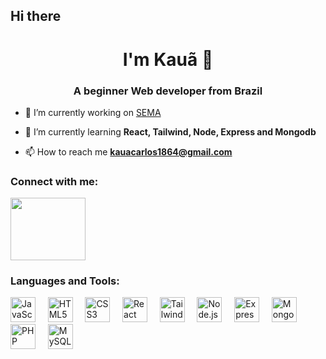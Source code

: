 ## Hi there 

<h1 align="center">I'm Kauã 👋</h1>
<h3 align="center">A beginner Web developer from Brazil</h3>

- 🔭 I’m currently working on [SEMA](https://github.com/Magnusxy333/Projeto-SEMA)

- 🌱 I’m currently learning **React, Tailwind, Node, Express and Mongodb**

- 📫 How to reach me **kauacarlos1864@gmail.com**

<h3 align="left">Connect with me:</h3>
<a href="https://www.linkedin.com/in/kau%C3%A3-carlos-293a112a9/" target="blank"><img align="center" src="https://cdn.jsdelivr.net/gh/devicons/devicon@latest/icons/linkedin/linkedin-original-wordmark.svg" height="100" width="120" /></a>

<h3 align="left">Languages and Tools:</h3>
  
  <p align="left">
  
  <img alt="JavaScript" height="40" width="40" src="https://cdn.jsdelivr.net/gh/devicons/devicon@latest/icons/javascript/javascript-original.svg" />
  &nbsp; &nbsp;
  <img alt="HTML5" height="40" width="40" src="https://cdn.jsdelivr.net/gh/devicons/devicon@latest/icons/html5/html5-original.svg" />
  &nbsp; &nbsp;
  <img alt="CSS3" height="40" width="40" src="https://cdn.jsdelivr.net/gh/devicons/devicon@latest/icons/css3/css3-original.svg" />
  &nbsp; &nbsp;
  <img  alt="React" height="40" width="40" src="https://cdn.jsdelivr.net/gh/devicons/devicon@latest/icons/react/react-original.svg" />
  &nbsp; &nbsp;
  <img alt="Tailwind CSS" width="40" height="40" src="https://cdn.jsdelivr.net/gh/devicons/devicon@latest/icons/tailwindcss/tailwindcss-original.svg" />
  &nbsp; &nbsp;
  <img alt="Node.js" height="40" width="40" src="https://cdn.jsdelivr.net/gh/devicons/devicon@latest/icons/nodejs/nodejs-original-wordmark.svg" />
  &nbsp; &nbsp;
  <img alt="Express" height="40" width="40" src="https://cdn.jsdelivr.net/gh/devicons/devicon@latest/icons/express/express-original-wordmark.svg" />
  &nbsp; &nbsp;
  <img alt="MongoDB" height="40" width="40" src="https://cdn.jsdelivr.net/gh/devicons/devicon@latest/icons/mongodb/mongodb-original-wordmark.svg" />
  &nbsp; &nbsp;
  <img alt="PHP" height="40" width="40" src="https://cdn.jsdelivr.net/gh/devicons/devicon@latest/icons/php/php-original.svg" />
  &nbsp; &nbsp;
  <img alt="MySQL" height="40" width="40" src="https://cdn.jsdelivr.net/gh/devicons/devicon@latest/icons/mysql/mysql-original-wordmark.svg" />                  
    
  </p>
 
  
 
          
          
          
          
 

